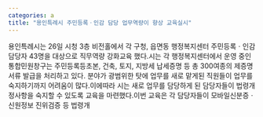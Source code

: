 ```yaml
---
categories: a
title: "용인특례시 주민등록ㆍ인감 담당 업무역량이 향상 교육실시"
---
```

 용인특례시는 26일 시청 3층 비전홀에서 각 구청, 읍면동 행정복지센터 주민등록ㆍ인감 담당자 43명을 대상으로 직무역량 강화교육 했다.시는 각 행정복지센터에서 운영 중인 통합민원창구는 주민등록등초본, 건축, 토지, 지방세 납세증명 등 총 300여종의 제증명 서류 발급을 처리하고 있다. 분야가 광범위한 탓에 업무를 새로 맡게된 직원들이 업무를 숙지하기까지 어려움이 많다.이에따라 시는 새로 업무를 담당하게 된 담당자들이 법령개정사항을 숙지할 수 있도록 교육을 마련했다.이번 교육은 각 담당자들이 모바일신분증ㆍ신원정보 진위검증 등 법령개